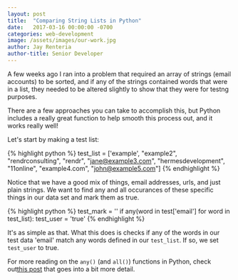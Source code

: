 ```yaml
---
layout: post
title:  "Comparing String Lists in Python"
date:   2017-03-16 00:00:00 -0700
categories: web-development
image: /assets/images/our-work.jpg
author: Jay Renteria
author-title: Senior Developer
---
```

A few weeks ago I ran into a problem that required an array of strings (email accounts) to be sorted, and if any of the strings contained words that were in a list, they needed to be altered slightly to show that they were for testng purposes.

There are a few approaches you can take to accomplish this, but Python includes a really great function to help smooth this process out, and it works really well! 

Let's start by making a test list: 

{% highlight python %}
test_list = ['example',  "example2", "rendrconsulting", "rendr", "jane@example3.com", "hermesdevelopment", "11online", "example4.com", "john@example5.com"]
{% endhighlight %}

Notice that we have a good mix of things, email addresses, urls, and just plain strings. We want to find any and all occurances of these specific things in our data set and mark them as true.

{% highlight python %}
test_mark = ''
if any(word in test['email'] for word in test_list):
	test_user = 'true'
{% endhighlight %}

It's as simple as that. What this does is checks if any of the words in our test data 'email' match any words defined in our `test_list`. If so, we set `test_user` to true. 

For more reading on the `any()` (and `all()`) functions in Python, check out<a href="https://leemendelowitz.github.io/blog/any-all-in-python.html" target="_blank">this post</a> that goes into a bit more detail. 


